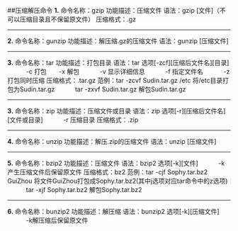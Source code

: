 ##压缩解压命令
**1.** 命令名称：gzip
功能描述：压缩文件
语法：gzip [文件]（不可以压缩目录且不保留原文件）
压缩格式：.gz
***
**2.** 命令名称：gunzip
功能描述：解压缩.gz的压缩文件
语法：gunzip [压缩文件]
***
**3.** 命令名称：tar
功能描述：打包目录
语法：tar 选项[-zcf][压缩后文件名][目录]
&emsp;&emsp;&emsp;-c 打包&emsp;&emsp;-x 解包
&emsp;&emsp;&emsp;-v 显示详细信息
&emsp;&emsp;&emsp;-f 指定文件名
&emsp;&emsp;&emsp;-z 打包同时压缩
压缩格式：.tar.gz
范例：tar -zcvf Sudin.tar.gz /etc 将/etc目录打包为Sudin.tar.gz
&emsp;&emsp;&emsp;tar -zxvf Sudin.tar.gz 解包Sudin.tar.gz
***
**3.** 命令名称：zip
功能描述：压缩文件或目录
语法：zip 选项[-r][压缩后文件名][文件或目录]
&emsp;&emsp;&emsp;-r 压缩目录
压缩格式：.zip
***
**4.** 命令名称：unzip
功能描述：解压.zip的压缩文件
语法：unzip [压缩文件]
***
**5.** 命令名称：bzip2
功能描述：压缩文件
语法：bzip2 选项[-k][文件]
&emsp;&emsp;&emsp;-k 产生压缩文件后保留原文件
压缩格式：bz2
范例：tar -cjf Sophy.tar.bz2 GuiZhou 将文件GuiZhou打包成Sophy.tar.bz2(其中j选项对应tar命令中的z选项)
&emsp;&emsp;&emsp;tar -xjf Sophy.tar.bz2 解包Sophy.tar.bz2
***
**6.** 命令名称：bunzip2
功能描述：解压缩
语法：bunzip2 选项[-k][压缩文件]
&emsp;&emsp;&emsp;-k解压缩后保留原文件
